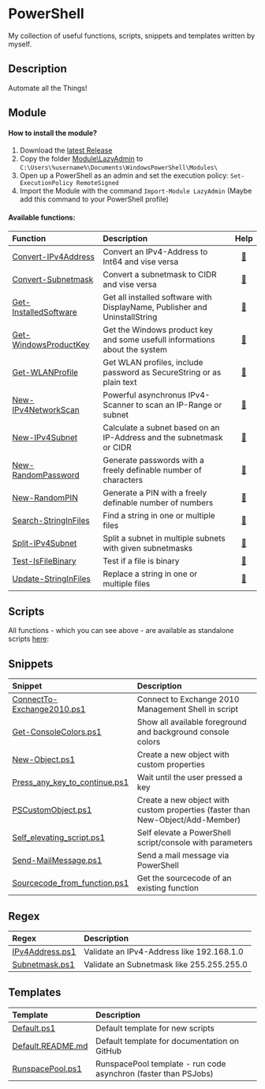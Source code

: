 # PowerShell

My collection of useful functions, scripts, snippets and templates written by myself.

## Description

Automate all the Things!

## Module

#### How to install the module?

1. Download the [latest Release](https://github.com/BornToBeRoot/PowerShell/releases/latest)
2. Copy the folder [Module\LazyAdmin](Module/LazyAdmin) to `C:\Users\%username%\Documents\WindowsPowerShell\Modules\`
3. Open up a PowerShell as an admin and set the execution policy: `Set-ExecutionPolicy RemoteSigned`
4. Import the Module with the command `Import-Module LazyAdmin` (Maybe add this command to your PowerShell profile) 

#### Available functions:

| Function | Description | Help | 
| :--- | :--- | :---: |
| [Convert-IPv4Address](Module/LazyAdmin/Functions/Convert-IPv4Address.ps1) | Convert an IPv4-Address to Int64 and vise versa | [:book:](Documentation/Convert-IPv4Address.README.md) |
| [Convert-Subnetmask](Module/LazyAdmin/Functions/Convert-Subnetmask.ps1) | Convert a subnetmask to CIDR and vise versa | [:book:](Documentation/Convert-Subnetmask.README.md) |
| [Get-InstalledSoftware](Module/LazyAdmin/Functions/Get-InstalledSoftware.ps1) | Get all installed software with DisplayName, Publisher and UninstallString | [:book:](Documentation/Get-InstalledSoftware.README.md) |
| [Get-WindowsProductKey](Module/LazyAdmin/Functions/Get-WindowsProductKey.ps1) | Get the Windows product key and some usefull informations about the system | [:book:](Documentation/Get-WindowsProductKey.README.md) |
| [Get-WLANProfile](Module/LazyAdmin/Functions/Get-WLANProfile.ps1) | Get WLAN profiles, include password as SecureString or as plain text | [:book:](Documentation/Get-WLANProfile.README.md) |
| [New-IPv4NetworkScan](Module/LazyAdmin/Functions/New-IPv4NetworkScan.ps1) | Powerful asynchronus IPv4-Scanner to scan an IP-Range or subnet | [:book:](Documentation/New-IPv4NetworkScan.README.md) |
| [New-IPv4Subnet](Module/LazyAdmin/Functions/New-IPv4Subnet.ps1) | Calculate a subnet based on an IP-Address and the subnetmask or CIDR | [:book:](Documentation/New-IPv4Subnet.README.md) |
| [New-RandomPassword](Module/LazyAdmin/Functions/New-RandomPassword.ps1) | Generate passwords with a freely definable number of characters | [:book:](Documentation/New-RandomPassword.README.md) |
| [New-RandomPIN](Module/LazyAdmin/Functions/New-RandomPIN.ps1) | Generate a PIN with a freely definable number of numbers | [:book:](Documentation/New-RandomPIN.README.md) |
| [Search-StringInFiles](Module/LazyAdmin/Functions/Search-StringInFiles.ps1) | Find a string in one or multiple files | [:book:](Documentation/Search-StringInFiles.README.md) |
| [Split-IPv4Subnet](Module/LazyAdmin/Functions/Split-IPv4Subnet.ps1) | Split a subnet in multiple subnets with given subnetmasks | [:book:](Documentation/Split-IPv4Subnet.README.md) |
| [Test-IsFileBinary](Module/LazyAdmin/Functions/Test-IsFileBinary.ps1) | Test if a file is binary | [:book:](Documentation/Test-IsFileBinary.README.md) |
| [Update-StringInFiles](Module/LazyAdmin/Functions/Update-StringInFiles.ps1) | Replace a string in one or multiple files | [:book:](Documentation/Update-StringInFiles.README.md)
  
## Scripts

All functions - which you can see above - are available as standalone scripts [here](Scripts/):

## Snippets 

| Snippet | Description | 
| :--- | :--- |
| [ConnectTo-Exchange2010.ps1](Snippets/ConnectTo-Exchange2010.ps1) | Connect to Exchange 2010 Management Shell in script |
| [Get-ConsoleColors.ps1](Snippets/Get-ConsoleColors.ps1) | Show all available foreground and background console colors |
| [New-Object.ps1](Snippets/New-Object.ps1) | Create a new object with custom properties|
| [Press_any_key_to_continue.ps1](Snippets/Press_any_key_to_continue.ps1) | Wait until the user pressed a key | 
| [PSCustomObject.ps1](Snippets/PSCustomObjects.ps1) | Create a new object with custom properties (faster than New-Object/Add-Member) |
| [Self_elevating_script.ps1](Snippets/Self_elevating_script.ps1) | Self elevate a PowerShell script/console with parameters |
| [Send-MailMessage.ps1](Snippets/Send-MailMessage.ps1) | Send a mail message via PowerShell |
| [Sourcecode_from_function.ps1](Snippets/Sourcecode_from_function.ps1) | Get the sourcecode of an existing function |

## Regex

| Regex | Description |
| :--- | :--- |
| [IPv4Address.ps1](Regex/IPv4Address.ps1) | Validate an IPv4-Address like 192.168.1.0 |
| [Subnetmask.ps1](Regex/Subnetmask.ps1) | Validate an Subnetmask like 255.255.255.0 |

## Templates

| Template | Description |
| :--- | :--- |
| [Default.ps1](Templates/Default.ps1) | Default template for new scripts |
| [Default.README.md](Templates/Default.README.md) | Default template for documentation on GitHub |
| [RunspacePool.ps1](Templates/RunspacePool.ps1) | RunspacePool template - run code asynchron (faster than PSJobs) |
